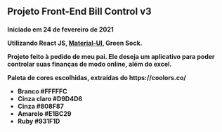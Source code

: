 <h2>Projeto Front-End Bill Control v3</h2>
<h4>Iniciado em 24 de fevereiro de 2021</h4?>

<p>Utilizando React JS, <a href="https://material-ui.com/pt/getting-started/installation/" target="_blank">Material-UI</a>, Green Sock.</p>

<p>Projeto feito à pedido de meu pai. Ele deseja um aplicativo para poder controlar suas finanças de modo online, além do excel.</p>

<p>Paleta de cores escolhidas, extraídas do https://coolors.co/</p>
<ul>
<li>Branco #FFFFFC</li>
<li>Cinza claro #D9D4D6</li>
<li>Cinza #808F87</li>
<li>Amarelo #E1BC29</li>
<li>Ruby #931F1D</li>
</ul>
